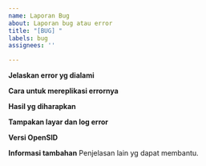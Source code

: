 ```yaml
---
name: Laporan Bug
about: Laporan bug atau error
title: "[BUG] "
labels: bug
assignees: ''

---
```


**Jelaskan error yg dialami**
<!--
Berikan keterangan yg jelas dan singkat mengenai error yg dialami. 

Pastikan error ini juga ditemukan di https://demo.opensid.or.id (untuk RIlis Umum) atau di https://berputar.opensid.or.id (untuk RIlis Premium).
-->



**Cara untuk mereplikasi errornya**
<!--
Langkah untuk mereplikasi error yg dialami:
1. Pergi ke halaman '...'
2. Klik tombol '....'
3. Gulir ke bawah sampai '....'
4. Lihat error
-->


**Hasil yg diharapkan**
<!--
Berikan keterangan yg jelas dan singkat apa hasil yg diharapkan.
-->

**Tampakan layar dan log error**
<!--
Lampirkan tampakan layar yg menjelaskan permasalahan.
Lampirkan isi file di folder `logs` atau tampakan error di console inspector browser.
-->


**Versi OpenSID**
<!--
Error ini terjadi di rilis/versi berapa: Rilis umum (mis. v21.03) atau premium (v21.03-premium)?
-->


**Informasi tambahan**
Penjelasan lain yg dapat membantu.
